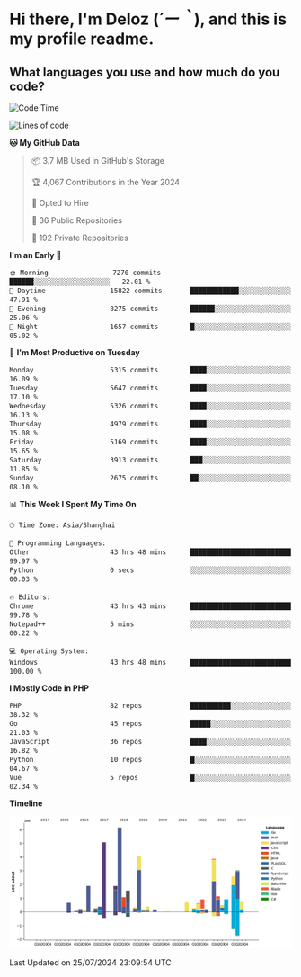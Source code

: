 # **Hi there, I'm Deloz (*´ー｀*), and this is my profile readme.**

## **What languages you use and how much do you code?**

<!--START_SECTION:waka-->
![Code Time](http://img.shields.io/badge/Code%20Time-4%2C492%20hrs%204%20mins-blue)

![Lines of code](https://img.shields.io/badge/From%20Hello%20World%20I%27ve%20Written-39.8%20million%20lines%20of%20code-blue)

**🐱 My GitHub Data** 

> 📦 3.7 MB Used in GitHub's Storage 
 > 
> 🏆 4,067 Contributions in the Year 2024
 > 
> 💼 Opted to Hire
 > 
> 📜 36 Public Repositories 
 > 
> 🔑 192 Private Repositories 
 > 
**I'm an Early 🐤** 

```text
🌞 Morning                7270 commits        ██████░░░░░░░░░░░░░░░░░░░   22.01 % 
🌆 Daytime                15822 commits       ████████████░░░░░░░░░░░░░   47.91 % 
🌃 Evening                8275 commits        ██████░░░░░░░░░░░░░░░░░░░   25.06 % 
🌙 Night                  1657 commits        █░░░░░░░░░░░░░░░░░░░░░░░░   05.02 % 
```
📅 **I'm Most Productive on Tuesday** 

```text
Monday                   5315 commits        ████░░░░░░░░░░░░░░░░░░░░░   16.09 % 
Tuesday                  5647 commits        ████░░░░░░░░░░░░░░░░░░░░░   17.10 % 
Wednesday                5326 commits        ████░░░░░░░░░░░░░░░░░░░░░   16.13 % 
Thursday                 4979 commits        ████░░░░░░░░░░░░░░░░░░░░░   15.08 % 
Friday                   5169 commits        ████░░░░░░░░░░░░░░░░░░░░░   15.65 % 
Saturday                 3913 commits        ███░░░░░░░░░░░░░░░░░░░░░░   11.85 % 
Sunday                   2675 commits        ██░░░░░░░░░░░░░░░░░░░░░░░   08.10 % 
```


📊 **This Week I Spent My Time On** 

```text
🕑︎ Time Zone: Asia/Shanghai

💬 Programming Languages: 
Other                    43 hrs 48 mins      █████████████████████████   99.97 % 
Python                   0 secs              ░░░░░░░░░░░░░░░░░░░░░░░░░   00.03 % 

🔥 Editors: 
Chrome                   43 hrs 43 mins      █████████████████████████   99.78 % 
Notepad++                5 mins              ░░░░░░░░░░░░░░░░░░░░░░░░░   00.22 % 

💻 Operating System: 
Windows                  43 hrs 48 mins      █████████████████████████   100.00 % 
```

**I Mostly Code in PHP** 

```text
PHP                      82 repos            ██████████░░░░░░░░░░░░░░░   38.32 % 
Go                       45 repos            █████░░░░░░░░░░░░░░░░░░░░   21.03 % 
JavaScript               36 repos            ████░░░░░░░░░░░░░░░░░░░░░   16.82 % 
Python                   10 repos            █░░░░░░░░░░░░░░░░░░░░░░░░   04.67 % 
Vue                      5 repos             █░░░░░░░░░░░░░░░░░░░░░░░░   02.34 % 
```



**Timeline**

![Lines of Code chart](https://raw.githubusercontent.com/deloz/deloz/main/assets/bar_graph.png)


 Last Updated on 25/07/2024 23:09:54 UTC
<!--END_SECTION:waka-->
